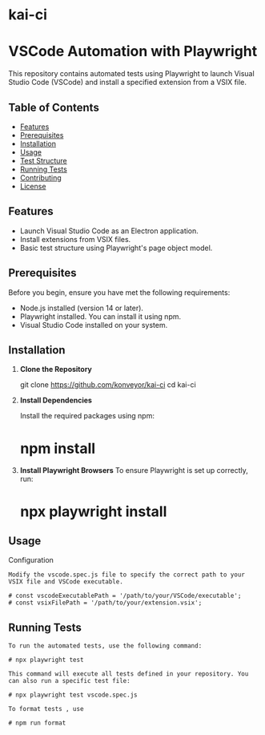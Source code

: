# kai-ci

# VSCode Automation with Playwright

This repository contains automated tests using Playwright to launch Visual Studio Code (VSCode) and install a specified extension from a VSIX file.

## Table of Contents

- [Features](#features)
- [Prerequisites](#prerequisites)
- [Installation](#installation)
- [Usage](#usage)
- [Test Structure](#test-structure)
- [Running Tests](#running-tests)
- [Contributing](#contributing)
- [License](#license)

## Features

- Launch Visual Studio Code as an Electron application.
- Install extensions from VSIX files.
- Basic test structure using Playwright's page object model.

## Prerequisites

Before you begin, ensure you have met the following requirements:

- Node.js installed (version 14 or later).
- Playwright installed. You can install it using npm.
- Visual Studio Code installed on your system.

## Installation

1. **Clone the Repository**

   git clone https://github.com/konveyor/kai-ci
   cd kai-ci

2. **Install Dependencies**

   Install the required packages using npm:

   # npm install

3. **Install Playwright Browsers**
   To ensure Playwright is set up correctly, run:
   # npx playwright install

## Usage

Configuration

    Modify the vscode.spec.js file to specify the correct path to your VSIX file and VSCode executable.

    # const vscodeExecutablePath = '/path/to/your/VSCode/executable';
    # const vsixFilePath = '/path/to/your/extension.vsix';

## Running Tests

    To run the automated tests, use the following command:

    # npx playwright test

    This command will execute all tests defined in your repository. You can also run a specific test file:

    # npx playwright test vscode.spec.js

    To format tests , use

    # npm run format

